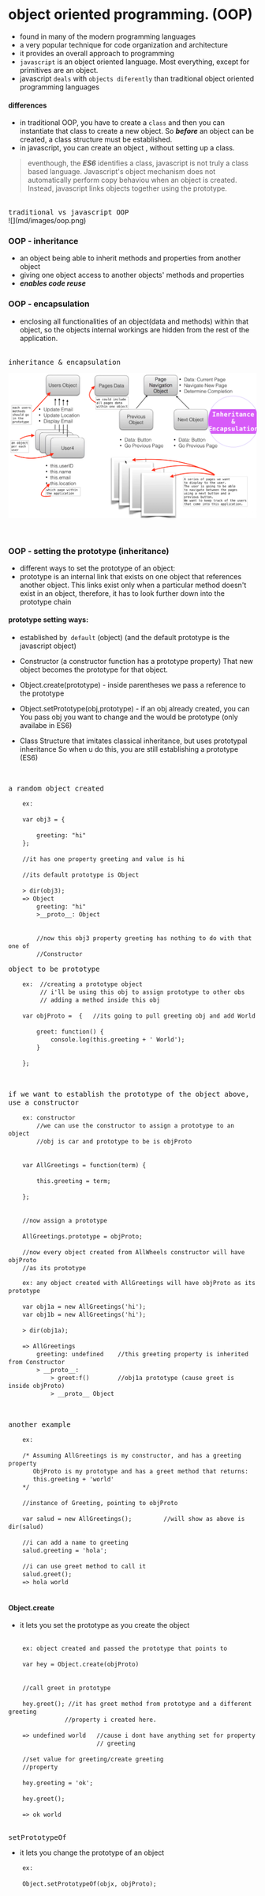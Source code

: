 # object oriented programming. (OOP)

- found in many of the modern programming languages
- a very popular technique for code organization and architecture
- it provides an overall approach to programming
- `javascript` is an object oriented language. Most everything, except for primitives
   are an object.
- javascript `deals` with `objects diferently` than traditional object oriented
  programming languages


#### differences

- in traditional OOP, you have to create a `class` and then you can instantiate that
  class to create a new object. So ***before*** an object can be created, a class
  structure must be established.
- in javascript, you can create an object , without setting up a class.

> eventhough, the ***ES6*** identifies a class, javascript is not truly a class
  based language. Javascript's object mechanism does not automatically perform copy
  behaviou when an object is created. Instead, javascript links objects together
  using the prototype.

<br/>
<kbd>traditional vs javascript OOP</kbd>
<br/>
![](md/images/oop.png)
<br/>


### OOP - inheritance

- an object being able to inherit methods and properties from another object
- giving one object access to another objects' methods and properties
- ***enables code reuse***


### OOP - encapsulation

- enclosing all functionalities of an object(data and methods) within that object,
  so the objects internal workings are hidden from the rest of the application.

<br/>
<kbd>inheritance & encapsulation</kbd><br/>

![](images/inheritance.png)

<br/>


### OOP - setting the prototype (inheritance)

- different ways to set the prototype of an object:
- prototype is an internal link that exists on one object that references another
  object. This links exist only when a particular method doesn't exist in an object,
  therefore, it has to look further down into the prototype chain


#### prototype setting ways:

- established by` default` (object) 
  (and the default prototype is the javascript object)

- Constructor (a constructor function has a prototype property) 
  That new object becomes the prototype for that object.

- Object.create(prototype) - inside parentheses we pass a reference to the prototype

- Object.setPrototype(obj,prototype) - if an obj already created, you can
  You pass obj you want to change and the would be prototype (only availabe in ES6)

- Class Structure that imitates classical inheritance, but uses prototypal inheritance
  So when u do this, you are still establishing a prototype (ES6)

<br/>

<kbd>a random object created</kbd>

```
    ex:

    var obj3 = {

        greeting: "hi"
    };

    //it has one property greeting and value is hi

    //its default prototype is Object

    > dir(obj3);
    => Object
        greeting: "hi"
        >__proto__: Object


        //now this obj3 property greeting has nothing to do with that one of
        //Constructor

```


<kbd>object to be prototype</kbd>

```
    ex:  //creating a prototype object
         // i'll be using this obj to assign prototype to other obs
         // adding a method inside this obj

    var objProto =  {   //its going to pull greeting obj and add World

        greet: function() {
            console.log(this.greeting + ' World');
        }

    };



```



<kbd>if we want to establish the prototype of the object above, use a constructor</kbd>

```
    ex: constructor
        //we can use the constructor to assign a prototype to an object
        //obj is car and prototype to be is objProto


    var AllGreetings = function(term) {

        this.greeting = term;

    };


    //now assign a prototype

    AllGreetings.prototype = objProto;

    //now every object created from AllWheels constructor will have objProto
    //as its prototype

```





```
    ex: any object created with AllGreetings will have objProto as its prototype

    var obj1a = new AllGreetings('hi');
    var obj1b = new AllGreetings('hi');

    > dir(obj1a);

    => AllGreetings
        greeting: undefined    //this greeting property is inherited from Constructor
        > __proto__:            
            > greet:f()        //obj1a prototype (cause greet is inside objProto)
            > __proto__ Object



```


<kbd>another example</kbd>

```
    ex:

    /* Assuming AllGreetings is my constructor, and has a greeting property
       ObjProto is my prototype and has a greet method that returns:
       this.greeting + 'world'
    */

    //instance of Greeting, pointing to objProto

    var salud = new AllGreetings();         //will show as above is dir(salud)

    //i can add a name to greeting
    salud.greeting = 'hola';

    //i can use greet method to call it
    salud.greet();
    => hola world


```





#### Object.create

- it lets you set the prototype as you create the object

```
    
    ex: object created and passed the prototype that points to

    var hey = Object.create(objProto)


    //call greet in prototype

    hey.greet(); //it has greet method from prototype and a different greeting 
                //property i created here.

    => undefined world   //cause i dont have anything set for property
                         // greeting

    //set value for greeting/create greeting    
    //property                                     

    hey.greeting = 'ok';

    hey.greet();

    => ok world


```



<kbd>setPrototypeOf</kbd>

- it lets you change the prototype of an object

```
    ex:

    Object.setPrototypeOf(objx, objProto);

```














